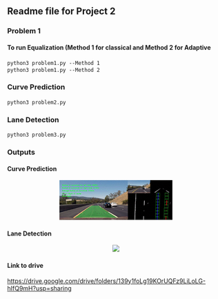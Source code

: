 ## Readme file for Project 2

### Problem 1
#### To run Equalization (Method 1 for classical and Method 2 for Adaptive 

```
python3 problem1.py --Method 1
python3 problem1.py --Method 2
```
### Curve Prediction

```
python3 problem2.py
```

### Lane Detection

```
python3 problem3.py
```

### Outputs
#### Curve Prediction 
<p align="center">
  <img src=https://github.com/ParamDave5/Lane-Detection/blob/8209ded398056a8465edb3170b7cf5e64e5dd20c/outputs/curveDetection.gif> 
<p align="center">

#### Lane Detection
<p align="center">
  <img src=https://github.com/ParamDave5/Lane-Detection/blob/8209ded398056a8465edb3170b7cf5e64e5dd20c/outputs/laneDetection.gif> 
<p align="center">



#### Link to drive
https://drive.google.com/drive/folders/139y1foLg19KOrUQFz9LiLoLG-hIfQ9mH?usp=sharing 




